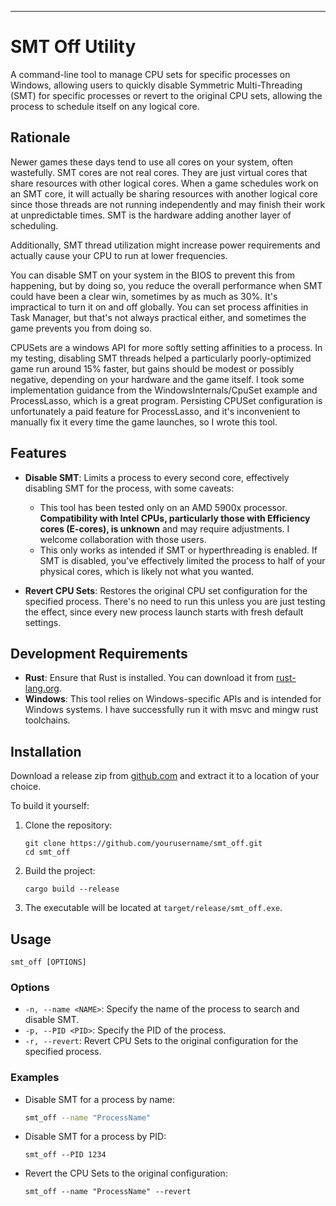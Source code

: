 ---

# SMT Off Utility

A command-line tool to manage CPU sets for specific processes on Windows, allowing users to quickly disable Symmetric Multi-Threading (SMT) for specific processes or revert to the original CPU sets, allowing the process to schedule itself
on any logical core.

## Rationale
Newer games these days tend to use all cores on your system, often wastefully. SMT cores are not real cores. They are just virtual cores that share resources with other logical cores.  When a game schedules work on an SMT core, it will actually be sharing resources with another logical core since those threads are not running independently and may finish their work at unpredictable times. SMT is the hardware adding another layer of scheduling.

Additionally, SMT thread utilization might increase power requirements and actually cause your CPU to run at lower frequencies.

You can disable SMT on your system in the BIOS to prevent this from happening, but by doing so, you reduce the overall
performance when SMT could have been a clear win, sometimes by as much as 30%.  It's impractical to turn it on and off globally. You
can set process affinities in Task Manager, but that's not always practical either, and sometimes the game prevents you
from doing so.

CPUSets are a windows API for more softly setting affinities to a process. In my testing, disabling SMT threads helped a particularly 
poorly-optimized game run around 15% faster, but gains should be modest or possibly negative, depending on your hardware and the game itself. 
I took some implementation guidance from the WindowsInternals/CpuSet example and ProcessLasso, which is a great program.  Persisting CPUSet
configuration is unfortunately a paid feature for ProcessLasso, and it's inconvenient to manually fix it every time the game launches, so I
wrote this tool.  

## Features

- **Disable SMT**: Limits a process to every second core, effectively disabling SMT for the process, with some caveats:
  - This tool has been tested only on an AMD 5900x processor. **Compatibility with Intel CPUs, particularly those with Efficiency cores (E-cores), is unknown** and may require adjustments. I welcome collaboration with those users.
  - This only works as intended if SMT or hyperthreading is enabled.  If SMT is disabled, you've effectively limited the process to half of your physical cores, which is likely not what you wanted.

- **Revert CPU Sets**: Restores the original CPU set configuration for the specified process. There's no need to run this unless you are just testing the effect, since every new process launch starts with fresh default settings. 

## Development Requirements

- **Rust**: Ensure that Rust is installed. You can download it from [rust-lang.org](https://www.rust-lang.org/).
- **Windows**: This tool relies on Windows-specific APIs and is intended for Windows systems.  I have successfully run it with msvc and mingw rust toolchains.

## Installation

Download a release zip from [github.com](https://github.com/gtrak/smt_off/releases) and extract it to a location of your choice.

To build it yourself: 

1. Clone the repository:
   ```
   git clone https://github.com/yourusername/smt_off.git
   cd smt_off
   ```

2. Build the project:
   ```
   cargo build --release
   ```

3. The executable will be located at `target/release/smt_off.exe`.

## Usage

```
smt_off [OPTIONS]
```

### Options

- `-n, --name <NAME>`: Specify the name of the process to search and disable SMT.
- `-p, --PID <PID>`: Specify the PID of the process.
- `-r, --revert`: Revert CPU Sets to the original configuration for the specified process.

### Examples

- Disable SMT for a process by name:
  ```bash
  smt_off --name "ProcessName"
  ```

- Disable SMT for a process by PID:
  ```
  smt_off --PID 1234
  ```

- Revert the CPU Sets to the original configuration:
  ```
  smt_off --name "ProcessName" --revert
  ```
